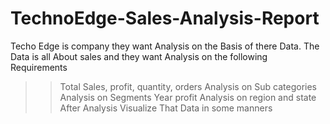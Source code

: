 # TechnoEdge-Sales-Analysis-Report
Techo Edge is company they want Analysis on the Basis of there Data. The Data is all About sales and they want Analysis on the following Requirements
>>Total Sales, profit, quantity, orders
>>Analysis on Sub categories 
>>Analysis on Segments Year profit 
>>Analysis on region and state
>>After Analysis Visualize That Data in some manners
